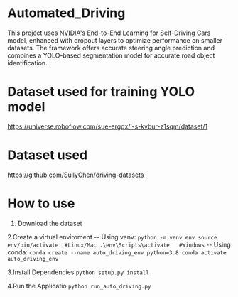 # Automated_Driving
This project uses [NVIDIA's](https://arxiv.org/pdf/1604.07316) End-to-End Learning for Self-Driving Cars model, enhanced with dropout layers to optimize performance on smaller datasets. The framework offers accurate steering angle prediction and combines a YOLO-based segmentation model for accurate road object identification.

# Dataset used for training YOLO model 
https://universe.roboflow.com/sue-ergdx/l-s-kvbur-z1sqm/dataset/1

# Dataset used 
https://github.com/SullyChen/driving-datasets

# How to use 
1. Download the dataset

2.Create a virtual enviroment 
-- Using venv:
  `
  python -m venv env
  source env/bin/activate  #Linux/Mac
  .\env\Scripts\activate   #Windows
  `
-- Using conda: 
  `
  conda create --name auto_driving_env python=3.8
  conda activate auto_driving_env
  `
  
3.Install Dependencies
  `
  python setup.py install
  `
  
4.Run the Applicatio
  `
  python run_auto_driving.py
  `
